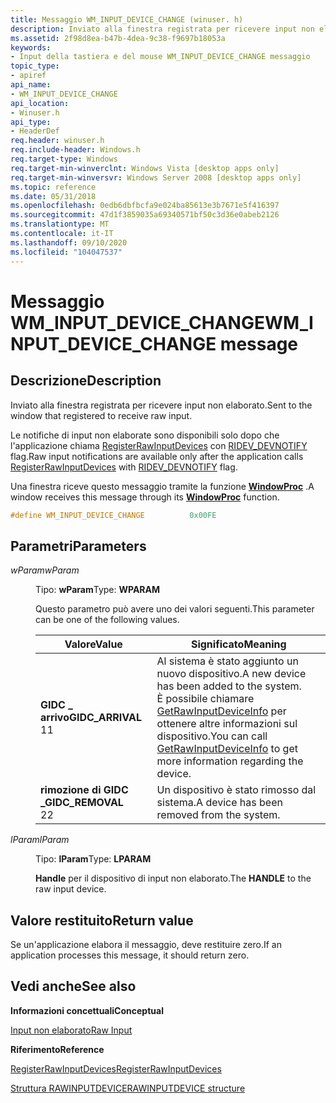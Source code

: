 ```yaml
---
title: Messaggio WM_INPUT_DEVICE_CHANGE (winuser. h)
description: Inviato alla finestra registrata per ricevere input non elaborato. Una finestra riceve questo messaggio tramite la funzione WindowProc.
ms.assetid: 2f98d8ea-b47b-4dea-9c38-f9697b18053a
keywords:
- Input della tastiera e del mouse WM_INPUT_DEVICE_CHANGE messaggio
topic_type:
- apiref
api_name:
- WM_INPUT_DEVICE_CHANGE
api_location:
- Winuser.h
api_type:
- HeaderDef
req.header: winuser.h
req.include-header: Windows.h
req.target-type: Windows
req.target-min-winverclnt: Windows Vista [desktop apps only]
req.target-min-winversvr: Windows Server 2008 [desktop apps only]
ms.topic: reference
ms.date: 05/31/2018
ms.openlocfilehash: 0edb6dbfbcfa9e024ba85613e3b7671e5f416397
ms.sourcegitcommit: 47d1f3859035a69340571bf50c3d36e0abeb2126
ms.translationtype: MT
ms.contentlocale: it-IT
ms.lasthandoff: 09/10/2020
ms.locfileid: "104047537"
---
```

# <a name="wm_input_device_change-message"></a><span data-ttu-id="0012e-105">Messaggio WM_INPUT_DEVICE_CHANGE</span><span class="sxs-lookup"><span data-stu-id="0012e-105">WM_INPUT_DEVICE_CHANGE message</span></span>

## <a name="description"></a><span data-ttu-id="0012e-106">Descrizione</span><span class="sxs-lookup"><span data-stu-id="0012e-106">Description</span></span>

<span data-ttu-id="0012e-107">Inviato alla finestra registrata per ricevere input non elaborato.</span><span class="sxs-lookup"><span data-stu-id="0012e-107">Sent to the window that registered to receive raw input.</span></span> 

<span data-ttu-id="0012e-108">Le notifiche di input non elaborate sono disponibili solo dopo che l'applicazione chiama [RegisterRawInputDevices](/windows/win32/api/winuser/nf-winuser-registerrawinputdevices) con [RIDEV_DEVNOTIFY](/windows/win32/api/winuser/ns-winuser-rawinputdevice) flag.</span><span class="sxs-lookup"><span data-stu-id="0012e-108">Raw input notifications are available only after the application calls [RegisterRawInputDevices](/windows/win32/api/winuser/nf-winuser-registerrawinputdevices) with [RIDEV_DEVNOTIFY](/windows/win32/api/winuser/ns-winuser-rawinputdevice) flag.</span></span>

<span data-ttu-id="0012e-109">Una finestra riceve questo messaggio tramite la funzione [**WindowProc**](/previous-versions/windows/desktop/legacy/ms633573(v=vs.85)) .</span><span class="sxs-lookup"><span data-stu-id="0012e-109">A window receives this message through its [**WindowProc**](/previous-versions/windows/desktop/legacy/ms633573(v=vs.85)) function.</span></span>

```C++
#define WM_INPUT_DEVICE_CHANGE          0x00FE
```

## <a name="parameters"></a><span data-ttu-id="0012e-110">Parametri</span><span class="sxs-lookup"><span data-stu-id="0012e-110">Parameters</span></span>

<dl> <dt>

<span data-ttu-id="0012e-111">*wParam*</span><span class="sxs-lookup"><span data-stu-id="0012e-111">*wParam*</span></span>

</dt> <dd>

<span data-ttu-id="0012e-112">Tipo: **wParam**</span><span class="sxs-lookup"><span data-stu-id="0012e-112">Type: **WPARAM**</span></span>

<span data-ttu-id="0012e-113">Questo parametro può avere uno dei valori seguenti.</span><span class="sxs-lookup"><span data-stu-id="0012e-113">This parameter can be one of the following values.</span></span>

| <span data-ttu-id="0012e-114">Valore</span><span class="sxs-lookup"><span data-stu-id="0012e-114">Value</span></span>                    | <span data-ttu-id="0012e-115">Significato</span><span class="sxs-lookup"><span data-stu-id="0012e-115">Meaning</span></span>                                    |
|--------------------------|--------------------------------------------|
| <span data-ttu-id="0012e-116">**GIDC \_ arrivo**</span><span class="sxs-lookup"><span data-stu-id="0012e-116">**GIDC\_ARRIVAL**</span></span> </br><span data-ttu-id="0012e-117">1</span><span class="sxs-lookup"><span data-stu-id="0012e-117">1</span></span> | <span data-ttu-id="0012e-118">Al sistema è stato aggiunto un nuovo dispositivo.</span><span class="sxs-lookup"><span data-stu-id="0012e-118">A new device has been added to the system.</span></span> </br> <span data-ttu-id="0012e-119">È possibile chiamare [GetRawInputDeviceInfo](/windows/win32/api/winuser/nf-winuser-getrawinputdeviceinfoa) per ottenere altre informazioni sul dispositivo.</span><span class="sxs-lookup"><span data-stu-id="0012e-119">You can call [GetRawInputDeviceInfo](/windows/win32/api/winuser/nf-winuser-getrawinputdeviceinfoa) to get more information regarding the device.</span></span> |
| <span data-ttu-id="0012e-120">**rimozione di GIDC \_**</span><span class="sxs-lookup"><span data-stu-id="0012e-120">**GIDC\_REMOVAL**</span></span> </br><span data-ttu-id="0012e-121">2</span><span class="sxs-lookup"><span data-stu-id="0012e-121">2</span></span> | <span data-ttu-id="0012e-122">Un dispositivo è stato rimosso dal sistema.</span><span class="sxs-lookup"><span data-stu-id="0012e-122">A device has been removed from the system.</span></span> |

</dd> <dt>

<span data-ttu-id="0012e-123">*lParam*</span><span class="sxs-lookup"><span data-stu-id="0012e-123">*lParam*</span></span> 

</dt> <dd>

<span data-ttu-id="0012e-124">Tipo: **lParam**</span><span class="sxs-lookup"><span data-stu-id="0012e-124">Type: **LPARAM**</span></span>

<span data-ttu-id="0012e-125">**Handle** per il dispositivo di input non elaborato.</span><span class="sxs-lookup"><span data-stu-id="0012e-125">The **HANDLE** to the raw input device.</span></span>

</dd> </dl>

## <a name="return-value"></a><span data-ttu-id="0012e-126">Valore restituito</span><span class="sxs-lookup"><span data-stu-id="0012e-126">Return value</span></span>

<span data-ttu-id="0012e-127">Se un'applicazione elabora il messaggio, deve restituire zero.</span><span class="sxs-lookup"><span data-stu-id="0012e-127">If an application processes this message, it should return zero.</span></span>

## <a name="see-also"></a><span data-ttu-id="0012e-128">Vedi anche</span><span class="sxs-lookup"><span data-stu-id="0012e-128">See also</span></span>

<span data-ttu-id="0012e-129">**Informazioni concettuali**</span><span class="sxs-lookup"><span data-stu-id="0012e-129">**Conceptual**</span></span>

[<span data-ttu-id="0012e-130">Input non elaborato</span><span class="sxs-lookup"><span data-stu-id="0012e-130">Raw Input</span></span>](/windows/desktop/inputdev/raw-input)

<span data-ttu-id="0012e-131">**Riferimento**</span><span class="sxs-lookup"><span data-stu-id="0012e-131">**Reference**</span></span>

[<span data-ttu-id="0012e-132">RegisterRawInputDevices</span><span class="sxs-lookup"><span data-stu-id="0012e-132">RegisterRawInputDevices</span></span>](/windows/win32/api/winuser/nf-winuser-registerrawinputdevices)

[<span data-ttu-id="0012e-133">Struttura RAWINPUTDEVICE</span><span class="sxs-lookup"><span data-stu-id="0012e-133">RAWINPUTDEVICE structure</span></span>](/windows/win32/api/winuser/ns-winuser-rawinputdevice)
 

